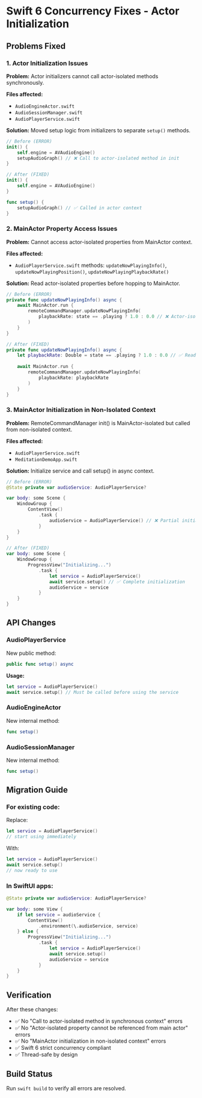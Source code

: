 # Swift 6 Concurrency Fixes - Actor Initialization

## Problems Fixed

### 1. Actor Initialization Issues
**Problem:** Actor initializers cannot call actor-isolated methods synchronously.

**Files affected:**
- `AudioEngineActor.swift`
- `AudioSessionManager.swift`
- `AudioPlayerService.swift`

**Solution:** Moved setup logic from initializers to separate `setup()` methods.

```swift
// Before (ERROR)
init() {
    self.engine = AVAudioEngine()
    setupAudioGraph() // ❌ Call to actor-isolated method in init
}

// After (FIXED)
init() {
    self.engine = AVAudioEngine()
}

func setup() {
    setupAudioGraph() // ✅ Called in actor context
}
```

### 2. MainActor Property Access Issues
**Problem:** Cannot access actor-isolated properties from MainActor context.

**Files affected:**
- `AudioPlayerService.swift` methods: `updateNowPlayingInfo()`, `updateNowPlayingPosition()`, `updateNowPlayingPlaybackRate()`

**Solution:** Read actor-isolated properties before hopping to MainActor.

```swift
// Before (ERROR)
private func updateNowPlayingInfo() async {
    await MainActor.run {
        remoteCommandManager.updateNowPlayingInfo(
            playbackRate: state == .playing ? 1.0 : 0.0 // ❌ Actor-isolated property
        )
    }
}

// After (FIXED)
private func updateNowPlayingInfo() async {
    let playbackRate: Double = state == .playing ? 1.0 : 0.0 // ✅ Read before hop
    
    await MainActor.run {
        remoteCommandManager.updateNowPlayingInfo(
            playbackRate: playbackRate
        )
    }
}
```

### 3. MainActor Initialization in Non-Isolated Context
**Problem:** RemoteCommandManager init() is MainActor-isolated but called from non-isolated context.

**Files affected:**
- `AudioPlayerService.swift`
- `MeditationDemoApp.swift`

**Solution:** Initialize service and call setup() in async context.

```swift
// Before (ERROR)
@State private var audioService: AudioPlayerService?

var body: some Scene {
    WindowGroup {
        ContentView()
            .task {
                audioService = AudioPlayerService() // ❌ Partial initialization
            }
    }
}

// After (FIXED)
var body: some Scene {
    WindowGroup {
        ProgressView("Initializing...")
            .task {
                let service = AudioPlayerService()
                await service.setup() // ✅ Complete initialization
                audioService = service
            }
    }
}
```

## API Changes

### AudioPlayerService
New public method:
```swift
public func setup() async
```

**Usage:**
```swift
let service = AudioPlayerService()
await service.setup() // Must be called before using the service
```

### AudioEngineActor
New internal method:
```swift
func setup()
```

### AudioSessionManager
New internal method:
```swift
func setup()
```

## Migration Guide

### For existing code:
Replace:
```swift
let service = AudioPlayerService()
// start using immediately
```

With:
```swift
let service = AudioPlayerService()
await service.setup()
// now ready to use
```

### In SwiftUI apps:
```swift
@State private var audioService: AudioPlayerService?

var body: some View {
    if let service = audioService {
        ContentView()
            .environment(\.audioService, service)
    } else {
        ProgressView("Initializing...")
            .task {
                let service = AudioPlayerService()
                await service.setup()
                audioService = service
            }
    }
}
```

## Verification

After these changes:
- ✅ No "Call to actor-isolated method in synchronous context" errors
- ✅ No "Actor-isolated property cannot be referenced from main actor" errors
- ✅ No "MainActor initialization in non-isolated context" errors
- ✅ Swift 6 strict concurrency compliant
- ✅ Thread-safe by design

## Build Status
Run `swift build` to verify all errors are resolved.
